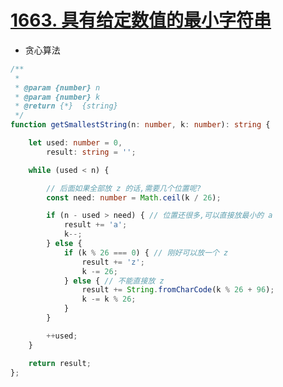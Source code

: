 
# [1663. 具有给定数值的最小字符串](https://leetcode-cn.com/problems/smallest-string-with-a-given-numeric-value/)

- 贪心算法

```typescript
/**
 *
 * @param {number} n
 * @param {number} k
 * @return {*}  {string}
 */
function getSmallestString(n: number, k: number): string {

    let used: number = 0,
        result: string = '';

    while (used < n) {

        // 后面如果全部放 z 的话,需要几个位置呢?
        const need: number = Math.ceil(k / 26);

        if (n - used > need) { // 位置还很多,可以直接放最小的 a
            result += 'a';
            k--;
        } else {
            if (k % 26 === 0) { // 刚好可以放一个 z
                result += 'z';
                k -= 26;
            } else { // 不能直接放 z
                result += String.fromCharCode(k % 26 + 96);
                k -= k % 26;
            }
        }

        ++used;
    }

    return result;
};
```
